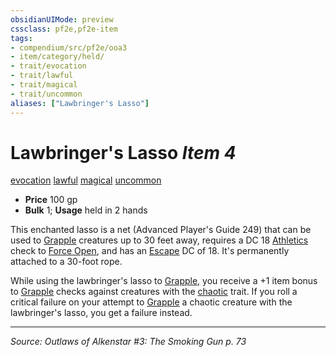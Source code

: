 ```yaml
---
obsidianUIMode: preview
cssclass: pf2e,pf2e-item
tags:
- compendium/src/pf2e/ooa3
- item/category/held/
- trait/evocation
- trait/lawful
- trait/magical
- trait/uncommon
aliases: ["Lawbringer's Lasso"]
---
```

# Lawbringer's Lasso *Item 4*  
[evocation](rules/traits/evocation.md "Evocation School Trait")  [lawful](rules/traits/lawful.md "Lawful Alignment Trait")  [magical](rules/traits/magical.md "Magical Item Trait")  [uncommon](rules/traits/uncommon.md "Uncommon Rarity Trait")  

- **Price** 100 gp
- **Bulk** 1; **Usage** held in 2 hands

This enchanted lasso is a net (Advanced Player's Guide 249) that can be used to [Grapple](rules/actions/grapple.md) creatures up to 30 feet away, requires a DC 18 [Athletics](compendium/skills.md#Athletics) check to [Force Open](rules/actions/force-open.md), and has an [Escape](rules/actions/escape.md) DC of 18. It's permanently attached to a 30-foot rope.

While using the lawbringer's lasso to [Grapple](rules/actions/grapple.md), you receive a +1 item bonus to [Grapple](rules/actions/grapple.md) checks against creatures with the [chaotic](rules/traits/chaotic.md "Chaotic Alignment Trait") trait. If you roll a critical failure on your attempt to [Grapple](rules/actions/grapple.md) a chaotic creature with the lawbringer's lasso, you get a failure instead.


---
*Source: Outlaws of Alkenstar #3: The Smoking Gun p. 73*